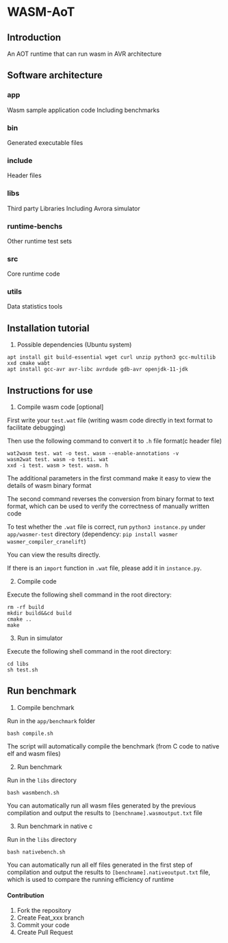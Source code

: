 # WASM-AoT
## Introduction
An AOT runtime that can run wasm in AVR architecture

## Software architecture
### app
Wasm sample application code
Including benchmarks
### bin
Generated executable files
### include
Header files
### libs
Third party Libraries
Including Avrora simulator
### runtime-benchs
Other runtime test sets
### src
Core runtime code
### utils
Data statistics tools

## Installation tutorial

1. Possible dependencies (Ubuntu system)

```
apt install git build-essential wget curl unzip python3 gcc-multilib xxd cmake wabt
apt install gcc-avr avr-libc avrdude gdb-avr openjdk-11-jdk
```

## Instructions for use

1. Compile wasm code [optional]

First write your `test.wat` file (writing wasm code directly in text format to facilitate debugging)

Then use the following command to convert it to `.h` file format(c header file)

```
wat2wasm test. wat -o test. wasm --enable-annotations -v
wasm2wat test. wasm -o testi. wat
xxd -i test. wasm > test. wasm. h
```

The additional parameters in the first command make it easy to view the details of wasm binary format

The second command reverses the conversion from binary format to text format, which can be used to verify the correctness of manually written code

To test whether the `.wat` file is correct, run `python3 instance.py` under `app/wasmer-test` directory
(dependency: `pip install wasmer wasmer_compiler_cranelift`)

You can view the results directly.

If there is an `import` function in `.wat` file, please add it in `instance.py`.

2. Compile code

Execute the following shell command in the root directory:

```
rm -rf build
mkdir build&&cd build
cmake ..
make
```

3. Run in simulator

Execute the following shell command in the root directory:

```
cd libs
sh test.sh
```

## Run benchmark

1. Compile benchmark

Run in the `app/benchmark` folder

```
bash compile.sh
```

The script will automatically compile the benchmark (from C code to native elf and wasm files)

2. Run benchmark

Run in the `libs` directory

```
bash wasmbench.sh
```

You can automatically run all wasm files generated by the previous compilation and output the results to `[benchname].wasmoutput.txt` file

3. Run benchmark in native c

Run in the `libs` directory

```
bash nativebench.sh
```

You can automatically run all elf files generated in the first step of compilation and output the results to `[benchname].nativeoutput.txt` file, which is used to compare the running efficiency of runtime

#### Contribution

1.  Fork the repository
2.  Create Feat_xxx branch
3.  Commit your code
4.  Create Pull Request
